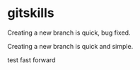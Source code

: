 # gitskills
Creating a new branch is quick, bug fixed.

Creating a new branch is quick and simple.

test fast forward
